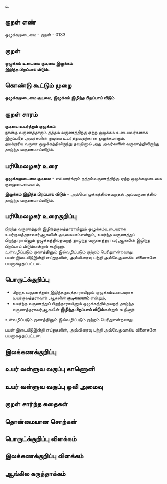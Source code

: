 உ

## குறள் எண் 

ஒழுக்கமுடைமை - குறள் - 0133  

## குறள் 

**ஒழுக்கம் உடைமை குடிமை இழுக்கம்  
இழிந்த பிறப்பாய் விடும்.** 

## கொண்டு கூட்டும் முறை

**ஒழுக்கமுடைமை குடிமை, இழுக்கம் இழிந்த பிறப்பாய் விடும்**  

## குறள் சாரம் 

**குடியை உயர்த்தும் ஒழுக்கம்**  
நான்கு வருணத்தாரும் தத்தம் வருணத்திற்கு ஏற்ற ஒழுக்கம் உடையவர்களாக இருப்பதே அவர்களின் குடியை உயர்த்துவதற்கான ஒழுக்கமாகும்.  
தமக்குரிய வருண ஒழுக்கத்திலிருந்து தவறினால் அது அவர்களின் வருணத்திலிருந்து தாழ்ந்த வருணமாய்விடும்.  

## பரிமேலழகர் உரை

**ஒழுக்கமுடைமை குடிமை** - எல்லார்க்கும் தத்தம்வருணத்திற்கு ஏற்ற ஒழுக்கமுடைமை குலனுடைமையாம்,  

**இழுக்கம் இழிந்த பிறப்பாய் விடும்** - அவ்வொழுக்கத்தில்தவறுதல் அவ்வருணத்தில் தாழ்ந்த வருணமாய்விடும்.  

## பரிமேலழகர் உரைகுறிப்பு   

பிறந்த வருணத்துள் இழிந்தகுலத்தாராயினும் ஒழுக்கம்உடையராக உயர்குலத்தராவார்ஆகலின் குடிமையாம்என்றும், உயர்ந்த வருணத்துப் பிறந்தாராயினும் ஒழுக்கத்தில்தவறத் தாழ்ந்த வருணத்தராவர்ஆகலின் இழிந்த பிறப்பாய் விடும்என்றுங் கூறினார்.  
உள்வழிப்படும் குணத்தினும் இல்வழிப்படும் குற்றம் பெரிதுஎன்றவாறு.  
பயன் இடையீடுஇன்றி எய்துதலின், அவ்விரைவு பற்றி அவ்வேதுவாகிய வினைகளே பயனாகஓதப்பட்டன.  

## பொருட்க்குறிப்பு 

* பிறந்த வருணத்துள் இழிந்தகுலத்தாராயினும் ஒழுக்கம்உடையராக உயர்குலத்தராவார் ஆகலின் **குடிமையாம்** என்றும்,  
* உயர்ந்த வருணத்துப் பிறந்தாராயினும் ஒழுக்கத்தில்தவறத் தாழ்ந்த வருணத்தராவர்ஆகலின் **இழிந்த பிறப்பாய் விடும்**என்றுங் கூறினார். 

உள்வழிப்படும் குணத்தினும் இல்வழிப்படும் குற்றம் பெரிதுஎன்றவாறு.  

பயன் இடையீடுஇன்றி எய்துதலின், 
அவ்விரைவு பற்றி அவ்வேதுவாகிய வினைகளே பயனாகஓதப்பட்டன.  

## இலக்கணக்குறிப்பு  


## உயர் வள்ளுவ வகுப்பு காணொளி


## உயர் வள்ளுவ வகுப்பு ஒலி அமைவு 

 
## குறள் சார்ந்த கதைகள் 


## தொன்மையான சொற்கள்


## பொருட்க்குறிப்பு விளக்கம்


## இலக்கணக்குறிப்பு விளக்கம்


## ஆங்கில கருத்தாக்கம் 


